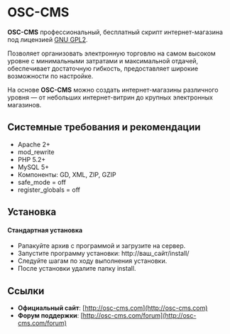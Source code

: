 # OSC-CMS

**OSC-CMS** профессиональный, бесплатный скрипт интернет-магазина под лицензией [GNU GPL2](http://github.com/OSC-CMS/Shopping-Cart/blob/master/LICENSE).

Позволяет организовать электронную торговлю на самом высоком уровне с минимальными затратами и максимальной отдачей, обеспечивает достаточную гибкость, предоставляет широкие возможности по настройке.

На основе **OSC-CMS** можно создать интернет-магазины различного уровня — от небольших интернет-витрин до крупных электронных магазинов.

## Системные требования и рекомендации
  * Apache 2+
  * mod_rewrite
  * PHP 5.2+
  * MySQL 5+
  * Компоненты: GD, XML, ZIP, GZIP
  * safe_mode = off
  * register_globals = off

## Установка

#### Стандартная установка

  * Рапакуйте архив с программой и загрузите на сервер.
  * Запустите программу установки: http://ваш_сайт/install/
  * Следуйте шагам по ходу выполнения установки.
  * После установки удалите папку install.

## Ссылки

  * **Официальный сайт**: [http://osc-cms.com](http://osc-cms.com)
  * **Форум поддержки**: [http://osc-cms.com/forum](http://osc-cms.com/forum)